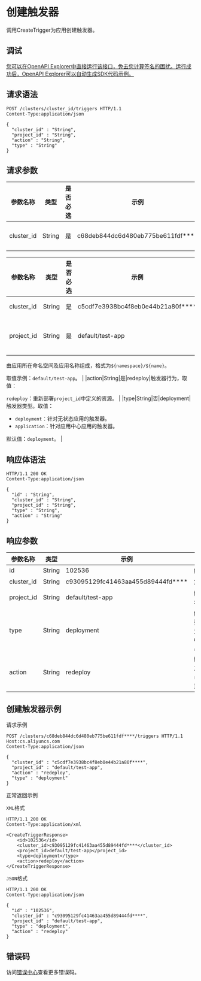 # 创建触发器

调用CreateTrigger为应用创建触发器。

## 调试

[您可以在OpenAPI Explorer中直接运行该接口，免去您计算签名的困扰。运行成功后，OpenAPI Explorer可以自动生成SDK代码示例。](https://api.aliyun.com/#product=CS&api=CreateTrigger&type=ROA&version=2015-12-15)

## 请求语法

```
POST /clusters/cluster_id/triggers HTTP/1.1
Content-Type:application/json

{
  "cluster_id" : "String",
  "project_id" : "String",
  "action" : "String",
  "type" : "String"
}
```

## 请求参数

|参数名称|类型|是否必选|示例|说明|
|----|--|----|--|--|
|cluster\_id|String|是|c68deb844dc6d480eb775be611fdf\*\*\*\*|集群ID。 |

|参数名称|类型|是否必选|示例|说明|
|----|--|----|--|--|
|cluster\_id|String|是|c5cdf7e3938bc4f8eb0e44b21a80f\*\*\*\*|集群ID。 |
|project\_id|String|是|default/test-app|触发器项目名称。

 由应用所在命名空间及应用名称组成，格式为`${namespace}/${name}`。

 取值示例：`default/test-app`。 |
|action|String|是|redeploy|触发器行为，取值：

 `redeploy`：重新部署`project_id`中定义的资源。 |
|type|String|否|deployment|触发器类型。取值：

 -   `deployment`：针对无状态应用的触发器。
-   `application`：针对应用中心应用的触发器。

 默认值：`deployment`。 |

## 响应体语法

```
HTTP/1.1 200 OK
Content-Type:application/json

{
  "id" : "String",
  "cluster_id" : "String",
  "project_id" : "String",
  "type" : "String",
  "action" : "String"
}
```

## 响应参数

|参数名称|类型|示例|说明|
|----|--|--|--|
|id|String|102536|触发器ID。 |
|cluster\_id|String|c93095129fc41463aa455d89444fd\*\*\*\*|集群ID。 |
|project\_id|String|default/test-app|触发器项目名称。 |
|type|String|deployment|触发器类型。默认值为 deployment 。 |
|action|String|redeploy|触发器行为。例如，`redeploy`：重新部署。 |

## 创建触发器示例

请求示例

```
POST /clusters/c68deb844dc6d480eb775be611fdf****/triggers HTTP/1.1
Host:cs.aliyuncs.com
Content-Type:application/json

{
  "cluster_id" : "c5cdf7e3938bc4f8eb0e44b21a80f****",
  "project_id" : "default/test-app",
  "action" : "redeploy",
  "type" : "deployment"
}
```

正常返回示例

`XML`格式

```
HTTP/1.1 200 OK
Content-Type:application/xml

<CreateTriggerResponse>
    <id>102536</id>
    <cluster_id>c93095129fc41463aa455d89444fd****</cluster_id>
    <project_id>default/test-app</project_id>
    <type>deployment</type>
    <action>redeploy</action>
</CreateTriggerResponse>
```

`JSON`格式

```
HTTP/1.1 200 OK
Content-Type:application/json

{
  "id" : "102536",
  "cluster_id" : "c93095129fc41463aa455d89444fd****",
  "project_id" : "default/test-app",
  "type" : "deployment",
  "action" : "redeploy"
}
```

## 错误码

访问[错误中心](https://error-center.alibabacloud.com/status/product/CS)查看更多错误码。

